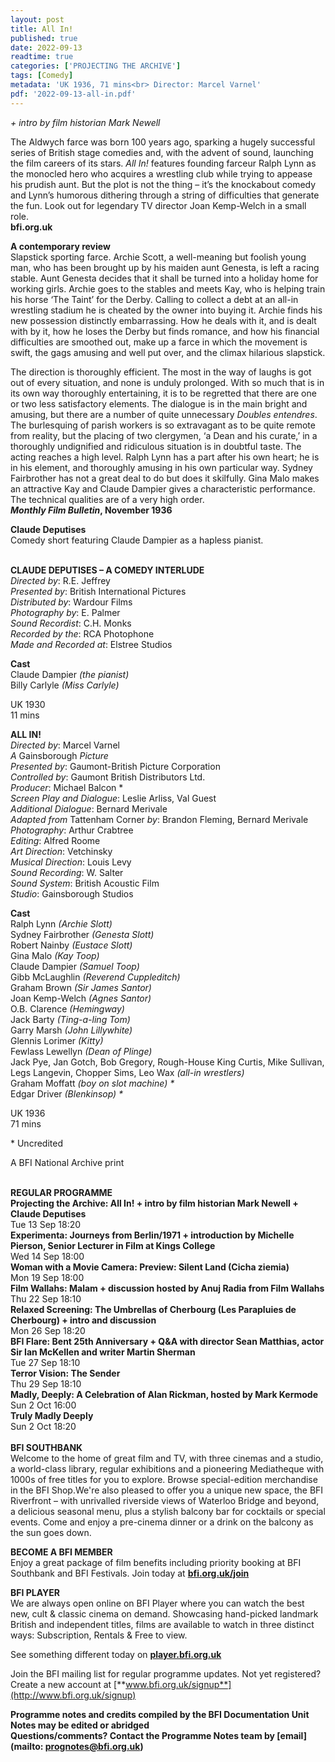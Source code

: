 ```yaml
---
layout: post
title: All In!
published: true
date: 2022-09-13
readtime: true
categories: ['PROJECTING THE ARCHIVE']
tags: [Comedy]
metadata: 'UK 1936, 71 mins<br> Director: Marcel Varnel'
pdf: '2022-09-13-all-in.pdf'
---
```


_+ intro by film historian Mark Newell_

The Aldwych farce was born 100 years ago, sparking a hugely successful series of British stage comedies and, with the advent of sound, launching the film careers of its stars. _All In!_ features founding farceur Ralph Lynn as the monocled hero who acquires a wrestling club while trying to appease his prudish aunt. But the plot is not the thing – it’s the knockabout comedy and Lynn’s humorous dithering through a string of difficulties that generate the fun. Look out for legendary TV director Joan Kemp-Welch in a small role.  
**bfi.org.uk**  

**A contemporary review**  
Slapstick sporting farce. Archie Scott, a well-meaning but foolish young man, who has been brought up by his maiden aunt Genesta, is left a racing stable. Aunt Genesta decides that it shall be turned into a holiday home for working girls. Archie goes to the stables and meets Kay, who is helping train his horse ‘The Taint’ for the Derby. Calling to collect a debt at an all-in wrestling stadium he is cheated by the owner into buying it. Archie finds his new possession distinctly embarrassing. How he deals with it, and is dealt with by it, how he loses the Derby but finds romance, and how his financial difficulties are smoothed out, make up a farce in which the movement is swift, the gags amusing and well put over, and the climax hilarious slapstick.

The direction is thoroughly efficient. The most in the way of laughs is got out of every situation, and none is unduly prolonged. With so much that is in its own way thoroughly entertaining, it is to be regretted that there are one or two less satisfactory elements. The dialogue is in the main bright and amusing, but there are a number of quite unnecessary _Doubles entendres_. The burlesquing of parish workers is so extravagant as to be quite remote from reality, but the placing of two clergymen, ‘a Dean and his curate,’ in a thoroughly undignified and ridiculous situation is in doubtful taste. The acting reaches a high level. Ralph Lynn has a part after his own heart; he is in his element, and thoroughly amusing in his own particular way. Sydney Fairbrother has not a great deal to do but does it skilfully. Gina Malo makes an attractive Kay and Claude Dampier gives a characteristic performance. The technical qualities are of a very high order.  
**_Monthly Film Bulletin_, November 1936**

**Claude Deputises**  
Comedy short featuring Claude Dampier as a hapless pianist.    
<br>

**CLAUDE DEPUTISES – A COMEDY INTERLUDE**  
_Directed by_: R.E. Jeffrey  
_Presented by_: British International Pictures  
_Distributed by_: Wardour Films  
_Photography by_: E. Palmer  
_Sound Recordist_: C.H. Monks  
_Recorded by the_: RCA Photophone  
_Made and Recorded at_: Elstree Studios  

**Cast**  
Claude Dampier _(the pianist)_  
Billy Carlyle _(Miss Carlyle)_  

UK 1930  
11 mins  

**ALL IN!**  
_Directed by_: Marcel Varnel  
_A_ Gainsborough _Picture_  
_Presented by_: Gaumont-British Picture Corporation  
_Controlled by_: Gaumont British Distributors Ltd.  
_Producer_: Michael Balcon *  
_Screen Play and Dialogue_: Leslie Arliss, Val Guest  
_Additional Dialogue_: Bernard Merivale  
_Adapted from_ Tattenham Corner _by_: Brandon Fleming, Bernard Merivale  
_Photography_: Arthur Crabtree  
_Editing_: Alfred Roome  
_Art Direction_: Vetchinsky  
_Musical Direction_: Louis Levy  
_Sound Recording_: W. Salter  
_Sound System_: British Acoustic Film  
_Studio_: Gainsborough Studios  

**Cast**  
Ralph Lynn _(Archie Slott)_  
Sydney Fairbrother _(Genesta Slott)_  
Robert Nainby _(Eustace Slott)_  
Gina Malo _(Kay Toop)_  
Claude Dampier _(Samuel Toop)_  
Gibb McLaughlin _(Reverend Cuppleditch)_  
Graham Brown _(Sir James Santor)_  
Joan Kemp-Welch _(Agnes Santor)_  
O.B. Clarence _(Hemingway)_  
Jack Barty _(Ting-a-ling Tom)_  
Garry Marsh _(John Lillywhite)_  
Glennis Lorimer _(Kitty)_  
Fewlass Lewellyn _(Dean of Plinge)_  
Jack Pye, Jan Gotch, Bob Gregory, Rough-House King Curtis, Mike Sullivan, Legs Langevin, Chopper Sims, Leo Wax _(all-in wrestlers)_  
Graham Moffatt _(boy on slot machine) *_  
Edgar Driver _(Blenkinsop) *_  

UK 1936  
71 mins  

\* Uncredited  

A BFI National Archive print  
<br>

**REGULAR PROGRAMME**  
**Projecting the Archive: All In! + intro by film historian Mark Newell + Claude Deputises**  
Tue 13 Sep 18:20  
**Experimenta: Journeys from Berlin/1971 + introduction by Michelle Pierson, Senior Lecturer in Film at Kings College**  
Wed 14 Sep 18:00  
**Woman with a Movie Camera: Preview: Silent Land (Cicha ziemia)**  
Mon 19 Sep 18:00  
**Film Wallahs: Malam + discussion hosted by Anuj Radia from Film Wallahs**  
Thu 22 Sep 18:10  
**Relaxed Screening: The Umbrellas of Cherbourg (Les Parapluies de Cherbourg) + intro and discussion**  
Mon 26 Sep 18:20  
**BFI Flare: Bent 25th Anniversary + Q&A with director Sean Matthias, actor Sir Ian McKellen and writer Martin Sherman**  
Tue 27 Sep 18:10  
**Terror Vision: The Sender**  
Thu 29 Sep 18:10  
**Madly, Deeply: A Celebration of Alan Rickman, hosted by Mark Kermode**  
Sun 2 Oct 16:00  
**Truly Madly Deeply**  
Sun 2 Oct 18:20  
<br>
**BFI SOUTHBANK**  
Welcome to the home of great film and TV, with three cinemas and a studio, a world-class library, regular exhibitions and a pioneering Mediatheque with 1000s of free titles for you to explore. Browse special-edition merchandise in the BFI Shop.We&#39;re also pleased to offer you a unique new space, the BFI Riverfront – with unrivalled riverside views of Waterloo Bridge and beyond, a delicious seasonal menu, plus a stylish balcony bar for cocktails or special events. Come and enjoy a pre-cinema dinner or a drink on the balcony as the sun goes down.  

**BECOME A BFI MEMBER**  
Enjoy a great package of film benefits including priority booking at BFI Southbank and BFI Festivals. Join today at [**bfi.org.uk/join**](http://www.bfi.org.uk/join)  

**BFI PLAYER**  
 We are always open online on BFI Player where you can watch the best new, cult &amp; classic cinema on demand. Showcasing hand-picked landmark British and independent titles, films are available to watch in three distinct ways: Subscription, Rentals &amp; Free to view.  

See something different today on [**player.bfi.org.uk**](https://player.bfi.org.uk)  

Join the BFI mailing list for regular programme updates. Not yet registered? Create a new account at [**www.bfi.org.uk/signup**](http://www.bfi.org.uk/signup)

**Programme notes and credits compiled by the BFI Documentation Unit  
Notes may be edited or abridged  
Questions/comments? Contact the Programme Notes team by [email](mailto: prognotes@bfi.org.uk)**
<!--stackedit_data:
eyJoaXN0b3J5IjpbLTE0MzYyMzEyMV19
-->